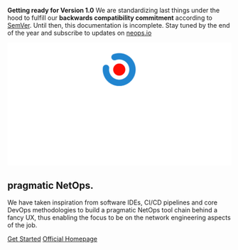 <p class="tip"><strong>Getting ready for Version 1.0</strong> We are standardizing last things under the hood to fulfill our <strong>backwards compatibility commitment</strong> according to <a href="#/semver.org">SemVer</a>. Until then, this documentation is incomplete. Stay tuned by the end of the year and subscribe to updates on <a href="https://www.neops.io/#contact">neops.io</a>

![logo](_media/logo.svg ':size=300')

## pragmatic NetOps.

We have taken inspiration from software IDEs, CI/CD pipelines and core DevOps methodologies to build a pragmatic NetOps tool chain behind a fancy UX, thus enabling the focus to be on the network engineering aspects of the job.

[Get Started](installation.md#getting-started)
[Official Homepage](https://neops.io/)

